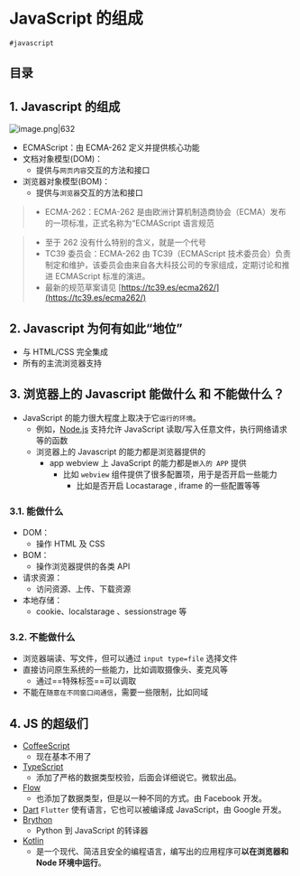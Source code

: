 
# JavaScript 的组成

`#javascript` 


## 目录
<!-- toc -->
 ## 1. Javascript 的组成 

![image.png|632](https://832-1310531898.cos.ap-beijing.myqcloud.com/yuque/a9104fded4d48d2d613eecce29dc3a26.png)

- ECMAScript：由 ECMA-262 定义并提供核心功能
- 文档对象模型(DOM)：
	- 提供与`网页内容`交互的方法和接口
- 浏览器对象模型(BOM)：
	- 提供与`浏览器`交互的方法和接口

> - ECMA-262：ECMA-262 是由欧洲计算机制造商协会（ECMA）发布的一项标准，正式名称为“ECMAScript 语言规范


> - 至于 262 没有什么特别的含义，就是一个代号
> - TC39 委员会：ECMA-262 由 TC39（ECMAScript 技术委员会）负责制定和维护，该委员会由来自各大科技公司的专家组成，定期讨论和推进 ECMAScript 标准的演进。
> - 最新的规范草案请见 [https://tc39.es/ecma262/](https://tc39.es/ecma262/)

## 2. Javascript 为何有如此“地位”

- 与 HTML/CSS 完全集成
- 所有的主流浏览器支持

## 3. 浏览器上的 Javascript 能做什么 和 不能做什么？

- JavaScript 的能力很大程度上取决于它`运行的环境`。
	- 例如，[Node.js](https://wikipedia.org/wiki/Node.js) 支持允许 JavaScript 读取/写入任意文件，执行网络请求等的函数
	- 浏览器上的 Javascript 的能力都是浏览器提供的
		- app webview 上 JavaScript 的能力都是`嵌入的 APP` 提供
			- 比如 `webview` 组件提供了很多配置项，用于是否开启一些能力
				- 比如是否开启 Locastarage , iframe 的一些配置等等

### 3.1. 能做什么

- DOM：
	- 操作 HTML 及 CSS
- BOM：
	- 操作浏览器提供的各类 API
- 请求资源：
	- 访问资源、上传、下载资源
- 本地存储：
	- cookie、localstarage 、sessionstrage 等

### 3.2. 不能做什么

- 浏览器端读、写文件，但可以通过 `input type=file` 选择文件
- 直接访问原生系统的一些能力，比如调取摄像头、麦克风等
	- 通过==特殊标签==可以调取
- 不能在`随意在不同窗口间通信`，需要一些限制，比如同域

## 4. JS 的超级们

- [CoffeeScript](https://coffeescript.org/) 
	- 现在基本不用了
- [TypeScript](https://www.typescriptlang.org/) 
	- 添加了严格的数据类型校验，后面会详细说它。微软出品。
- [Flow](https://flow.org/) 
	- 也添加了数据类型，但是以一种不同的方式。由 Facebook 开发。
- [Dart](https://www.dartlang.org/) `Flutter` 使有语言，它也可以被编译成 JavaScript，由 Google 开发。
- [Brython](https://brython.info/)  
	- Python 到 JavaScript 的转译器
- [Kotlin](https://kotlinlang.org/docs/reference/js-overview.html) 
	- 是一个现代、简洁且安全的编程语言，编写出的应用程序可**以在浏览器和 Node 环境中运行**。
